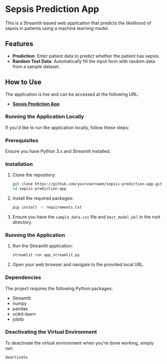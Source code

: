 # Sepsis Prediction App

This is a Streamlit-based web application that predicts the likelihood of sepsis in patients using a machine learning model.

## Features

- **Prediction**: Enter patient data to predict whether the patient has sepsis.
- **Random Test Data**: Automatically fill the input form with random data from a sample dataset.

## How to Use

The application is live and can be accessed at the following URL:

- **[Sepsis Prediction App](https://sepsis-prediction-app-1.onrender.com)**

### Running the Application Locally

If you'd like to run the application locally, follow these steps:

### Prerequisites

Ensure you have Python 3.x and Streamlit installed.

### Installation

1. Clone the repository:
    ```bash
    git clone https://github.com/yourusername/sepsis-prediction-app.git
    cd sepsis-prediction-app
    ```

2. Install the required packages:
    ```bash
    pip install -r requirements.txt
    ```

3. Ensure you have the `sample_data.csv` file and `best_model.pkl` in the root directory.

### Running the Application

1. Run the Streamlit application:
    ```bash
    streamlit run app_streamlit.py
    ```

2. Open your web browser and navigate to the provided local URL.

### Dependencies

The project requires the following Python packages:
- Streamlit
- numpy
- pandas
- scikit-learn
- joblib

### Deactivating the Virtual Environment

To deactivate the virtual environment when you're done working, simply run:

```bash
deactivate

